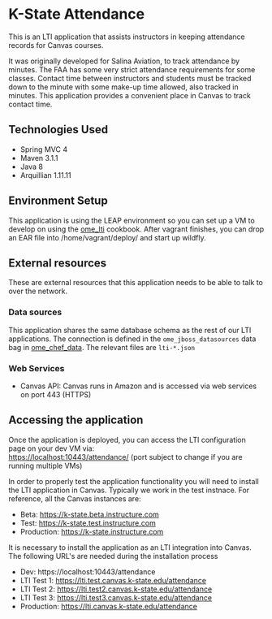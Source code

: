 K-State Attendance
==========
This is an LTI application that assists instructors in keeping attendance records for Canvas courses. 

It was originally developed for Salina Aviation, to track attendance by minutes. The FAA has some very strict attendance requirements for some classes. Contact time between instructors and students must be tracked down to the minute with some make-up time allowed, also tracked in minutes. This application provides a convenient place in Canvas to track contact time.

Technologies Used
------------
- Spring MVC 4
- Maven 3.1.1
- Java 8
- Arquillian 1.11.11


Environment Setup
------------
This application is using the LEAP environment so you can set up a VM to develop on using the [ome_lti](https://github.com/kstateome/ome_lti) cookbook. After vagrant finishes, you can drop an EAR file into /home/vagrant/deploy/ and start up wildfly.

External resources
------------
These are external resources that this application needs to be able to talk to over the network.

### Data sources
This application shares the same database schema as the rest of our LTI applications. The connection is defined in the `ome_jboss_datasources` data bag in [ome_chef_data](https://github.com/kstateome/ome_chef_data/tree/master/data_bags/ome_jboss_datasources). The relevant files are `lti-*.json`

### Web Services
- Canvas API: Canvas runs in Amazon and is accessed via web services on port 443 (HTTPS)

Accessing the application
------------
Once the application is deployed, you can access the LTI configuration page on your dev VM via:  
[https://localhost:10443/attendance/](https://localhost:10443/attendance/) (port subject to change if you are running multiple VMs)

In order to properly test the application functionality you will need to install the LTI application in Canvas. Typically we work in the test instnace. For reference, all the Canvas instances are:
- Beta: https://k-state.beta.instructure.com
- Test: https://k-state.test.instructure.com
- Production: https://k-state.instructure.com

It is necessary to install the application as an LTI integration into Canvas. The following URL's are needed during the installation process
- Dev: https://localhost:10443/attendance
- LTI Test 1: https://lti.test.canvas.k-state.edu/attendance
- LTI Test 2: https://lti.test2.canvas.k-state.edu/attendance
- LTI Test 3: https://lti.test3.canvas.k-state.edu/attendance
- Production: https://lti.canvas.k-state.edu/attendance
